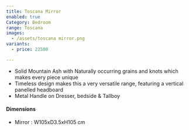 ```yaml
---
title: Toscana Mirror
enabled: true
Category: Bedroom
range: Toscana
images:
  - /assets/toscana mirror.png
variants:
  - price: 22500

---
```

* Solid Mountain Ash with Naturally occurring grains and knots which makes every piece unique
* Timeless design makes this a very versatile range, featuring a vertical panelled headboard
* Metal Handle on Dresser, bedside & Tallboy


#### Dimensions
* Mirror : W105xD3.5xH105 cm
